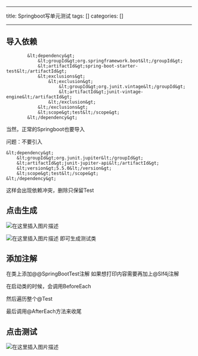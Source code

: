 
--- 
title:  Springboot写单元测试 
tags: []
categories: [] 

---
## 导入依赖

```
		&lt;dependency&gt;
            &lt;groupId&gt;org.springframework.boot&lt;/groupId&gt;
            &lt;artifactId&gt;spring-boot-starter-test&lt;/artifactId&gt;
            &lt;exclusions&gt;
                &lt;exclusion&gt;
                    &lt;groupId&gt;org.junit.vintage&lt;/groupId&gt;
                    &lt;artifactId&gt;junit-vintage-engine&lt;/artifactId&gt;
                &lt;/exclusion&gt;
            &lt;/exclusions&gt;
            &lt;scope&gt;test&lt;/scope&gt;
        &lt;/dependency&gt;

```

当然，正常的Springboot也要导入

问题：不要引入

```
&lt;dependency&gt;
    &lt;groupId&gt;org.junit.jupiter&lt;/groupId&gt;
    &lt;artifactId&gt;junit-jupiter-api&lt;/artifactId&gt;
    &lt;version&gt;5.5.0&lt;/version&gt;
    &lt;scope&gt;test&lt;/scope&gt;
&lt;/dependency&gt;

```

这样会出现依赖冲突，删除只保留Test

## 点击生成

<img src="https://img-blog.csdnimg.cn/05ed78cc70224ca195d540a40babd726.png" alt="在这里插入图片描述">

<img src="https://img-blog.csdnimg.cn/41637e974c9a439192c5e0897a6efcc7.png" alt="在这里插入图片描述"> 即可生成测试类

## 添加注解

在类上添加@@SpringBootTest注解 如果想打印内容需要再加上@Slf4j注解

在启动类的时候，会调用BeforeEach

然后遍历整个@Test

最后调用@AfterEach方法来收尾

## 点击测试

<img src="https://img-blog.csdnimg.cn/c76353a263ae423dab4b718aba2f239e.png" alt="在这里插入图片描述">
